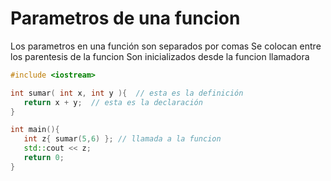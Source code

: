 Parametros de una funcion
===
Los parametros en una función son separados por comas
Se colocan entre los parentesis de la funcion
Son inicializados desde la funcion llamadora

```c++
#include <iostream>

int sumar( int x, int y ){  // esta es la definición
   return x + y;  // esta es la declaración
}

int main(){
   int z{ sumar(5,6) }; // llamada a la funcion
   std::cout << z;
   return 0;
}
```
